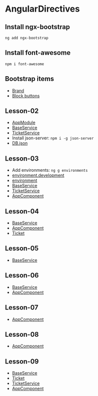 # AngularDirectives

## Install ngx-bootstrap
`ng add ngx-bootstrap`

## Install font-awesome
`npm i font-awesome`

## Bootstrap items
- [Brand](https://getbootstrap.com/docs/5.3/components/navbar/#brand)
- [Block buttons](https://getbootstrap.com/docs/5.3/components/buttons/#block-buttons)

## Lesson-02
- [AppModule](src/app/app.module.ts)
- [BaseService](src/app/service/base.service.ts)
- [TicketService](src/app/service/ticket.service.ts)
- Install json-server: `npm i -g json-server`
- [DB.json](server/db.json)

## Lesson-03
- Add environments: `ng g environments`
- [environment.development](src/environments/environment.development.ts)
- [environment](src/environments/environment.ts)
- [BaseService](src/app/service/base.service.ts)
- [TicketService](src/app/service/ticket.service.ts)
- [AppComponent](src/app/app.component.ts)

## Lesson-04
- [BaseService](src/app/service/base.service.ts)
- [AppComponent](src/app/app.component.ts)
- [Ticket](src/app/model/ticket.ts)

## Lesson-05
- [BaseService](src/app/service/base.service.ts)

## Lesson-06
- [BaseService](src/app/service/base.service.ts)
- [AppComponent](src/app/app.component.ts)

## Lesson-07
- [AppComponent](src/app/app.component.ts)

## Lesson-08
- [AppComponent](src/app/app.component.ts)

## Lesson-09
- [BaseService](src/app/service/base.service.ts)
- [Ticket](src/app/model/ticket.ts)
- [TicketService](src/app/service/ticket.service.ts)
- [AppComponent](src/app/app.component.ts)
